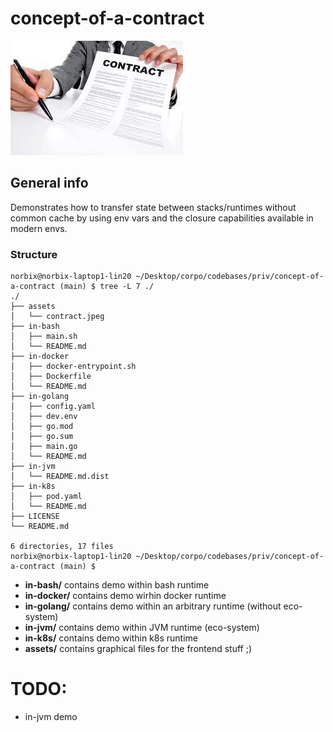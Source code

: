 # concept-of-a-contract

![contract](./assets/contract.jpeg)

## General info

Demonstrates how to transfer state between stacks/runtimes without common cache by using env vars and the closure capabilities available in modern envs.

### Structure 

```shell 
norbix@norbix-laptop1-lin20 ~/Desktop/corpo/codebases/priv/concept-of-a-contract (main) $ tree -L 7 ./
./
├── assets
│   └── contract.jpeg
├── in-bash
│   ├── main.sh
│   └── README.md
├── in-docker
│   ├── docker-entrypoint.sh
│   ├── Dockerfile
│   └── README.md
├── in-golang
│   ├── config.yaml
│   ├── dev.env
│   ├── go.mod
│   ├── go.sum
│   ├── main.go
│   └── README.md
├── in-jvm
│   └── README.md.dist
├── in-k8s
│   ├── pod.yaml
│   └── README.md
├── LICENSE
└── README.md

6 directories, 17 files
norbix@norbix-laptop1-lin20 ~/Desktop/corpo/codebases/priv/concept-of-a-contract (main) $ 
```

- **in-bash/** contains demo within bash runtime
- **in-docker/** contains demo wirhin docker runtime
- **in-golang/** contains demo within an arbitrary runtime (without eco-system)
- **in-jvm/** contains demo within JVM runtime (eco-system)
- **in-k8s/** contains demo within k8s runtime
- **assets/** contains graphical files for the frontend stuff ;) 

# TODO:
- in-jvm demo